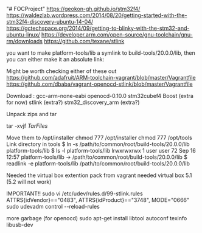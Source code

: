 "# FOCProject" 
https://geokon-gh.github.io/stm32f4/
https://waldezlab.wordpress.com/2014/08/20/getting-started-with-the-stm32f4-discovery-ubuntu-14-04/
https://gctechspace.org/2014/09/getting-to-blinky-with-the-stm32-and-ubuntu-linux/
https://developer.arm.com/open-source/gnu-toolchain/gnu-rm/downloads
https://github.com/texane/stlink

you want to make platform-tools/lib a symlink to build-tools/20.0.0/lib, then you can either make it an absolute link:

Might be worth checking either of these out
https://github.com/adafruit/ARM-toolchain-vagrant/blob/master/Vagrantfile
https://github.com/dbaba/vagrant-openocd-stlink/blob/master/Vagrantfile



Download : 
gcc-arm-none-eabi
openocd-0.10.0
stm32cubef4
Boost (extra for now)
stlink (extra?)
stm32_discovery_arm (extra?)

Unpack zips and tar

tar -xvjf *TarFiles*

Move them to /opt/installer
chmod 777 /opt/installer
chmod 777 /opt/tools
Link directory in tools
$ ln -s /path/to/common/root/build-tools/20.0.0/lib platform-tools/lib
$ ls -l platform-tools/lib
lrwxrwxrwx 1 user user 72 Sep 16 12:57 platform-tools/lib -> /path/to/common/root/build-tools/20.0.0/lib
$ readlink -e platform-tools/lib
/path/to/common/root/build-tools/20.0.0/lib

Needed the virtual box extention pack from vagrant
needed virtual box 5.1 (5.2 will not work)

IMPORTANT!! 
sudo vi /etc/udev/rules.d/99-stlink.rules
ATTRS{idVendor}=="0483", ATTRS{idProduct}=="3748", MODE="0666"
sudo udevadm control --reload-rules

more garbage (for openocd)
sudo apt-get install libtool autoconf texinfo libusb-dev
